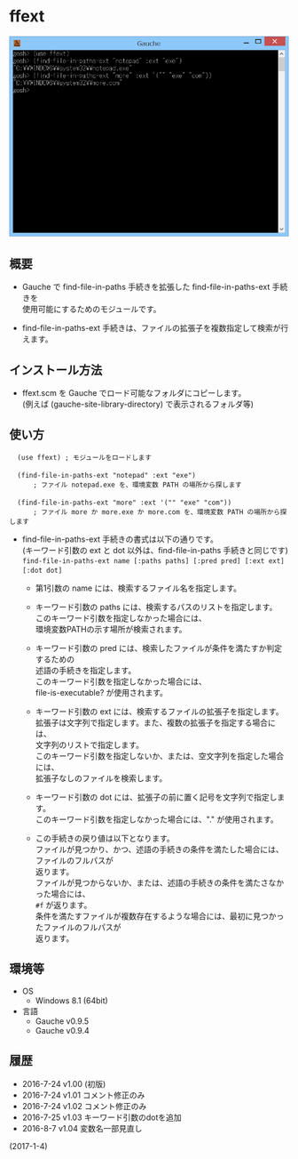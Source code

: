 # ffext

![image](image.png)

## 概要
- Gauche で find-file-in-paths 手続きを拡張した find-file-in-paths-ext 手続きを  
  使用可能にするためのモジュールです。

- find-file-in-paths-ext 手続きは、ファイルの拡張子を複数指定して検索が行えます。


## インストール方法
- ffext.scm を Gauche でロード可能なフォルダにコピーします。  
  (例えば (gauche-site-library-directory) で表示されるフォルダ等)


## 使い方
```
  (use ffext) ; モジュールをロードします
  
  (find-file-in-paths-ext "notepad" :ext "exe")
      ; ファイル notepad.exe を、環境変数 PATH の場所から探します
  
  (find-file-in-paths-ext "more" :ext '("" "exe" "com"))
      ; ファイル more か more.exe か more.com を、環境変数 PATH の場所から探します
```
- find-file-in-paths-ext 手続きの書式は以下の通りです。  
  (キーワード引数の ext と dot 以外は、find-file-in-paths 手続きと同じです)  
  `find-file-in-paths-ext name [:paths paths] [:pred pred] [:ext ext] [:dot dot]`
  - 第1引数の name には、検索するファイル名を指定します。
    
  - キーワード引数の paths には、検索するパスのリストを指定します。  
    このキーワード引数を指定しなかった場合には、  
    環境変数PATHの示す場所が検索されます。
    
  - キーワード引数の pred には、検索したファイルが条件を満たすか判定するための  
    述語の手続きを指定します。  
    このキーワード引数を指定しなかった場合には、  
    file-is-executable? が使用されます。
    
  - キーワード引数の ext には、検索するファイルの拡張子を指定します。  
    拡張子は文字列で指定します。また、複数の拡張子を指定する場合には、  
    文字列のリストで指定します。  
    このキーワード引数を指定しないか、または、空文字列を指定した場合には、  
    拡張子なしのファイルを検索します。
    
  - キーワード引数の dot には、拡張子の前に置く記号を文字列で指定します。  
    このキーワード引数を指定しなかった場合には、"." が使用されます。
    
  - この手続きの戻り値は以下となります。  
    ファイルが見つかり、かつ、述語の手続きの条件を満たした場合には、ファイルのフルパスが  
    返ります。  
    ファイルが見つからないか、または、述語の手続きの条件を満たさなかった場合には、  
    `#f` が返ります。  
    条件を満たすファイルが複数存在するような場合には、最初に見つかったファイルのフルパスが  
    返ります。


## 環境等
- OS
  - Windows 8.1 (64bit)
- 言語
  - Gauche v0.9.5
  - Gauche v0.9.4

## 履歴
- 2016-7-24 v1.00 (初版)
- 2016-7-24 v1.01 コメント修正のみ
- 2016-7-24 v1.02 コメント修正のみ
- 2016-7-25 v1.03 キーワード引数のdotを追加
- 2016-8-7  v1.04 変数名一部見直し


(2017-1-4)
